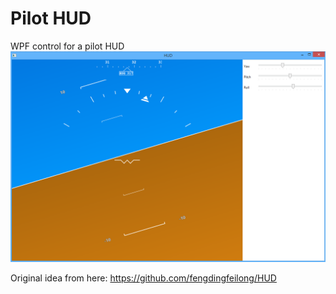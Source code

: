 # Pilot HUD
WPF control for a pilot HUD
![pilotHUD](pilotHUD.png)

Original idea from here:
https://github.com/fengdingfeilong/HUD

